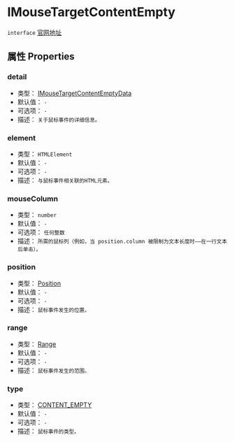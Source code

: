 # IMouseTargetContentEmpty
`interface` [官网地址](https://microsoft.github.io/monaco-editor/docs.html#interfaces/editor.IMouseTargetContentEmpty.html)

## 属性 Properties
### detail
+ 类型： [IMouseTargetContentEmptyData](IMouseTargetContentEmptyData.md) 
+ 默认值： `-` 
+ 可选项： `-` 
+ 描述： `关于鼠标事件的详细信息。` 
### element
+ 类型： `HTMLElement` 
+ 默认值： `-` 
+ 可选项： `-` 
+ 描述： `与鼠标事件相关联的HTML元素。` 
### mouseColumn
+ 类型： `number` 
+ 默认值： `-` 
+ 可选项： `任何整数` 
+ 描述： `所需的鼠标列（例如，当 position.column 被限制为文本长度时——在一行文本后单击）。` 
### position
+ 类型： [Position](../../global/classes/Position.md)
+ 默认值： `-` 
+ 可选项： `-` 
+ 描述： `鼠标事件发生的位置。` 
### range
+ 类型： [Range](../../global/classes/Range.md)
+ 默认值： `-` 
+ 可选项： `-` 
+ 描述： `鼠标事件发生的范围。` 
### type
+ 类型： [CONTENT_EMPTY](../enumerations.md#content_empty-7)
+ 默认值： `-` 
+ 可选项： `-` 
+ 描述： `鼠标事件的类型。` 